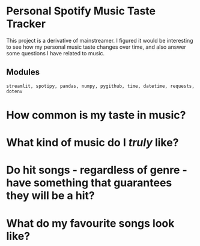 # Personal Spotify Music Taste Tracker

This project is a derivative of mainstreamer. I figured it would be interesting to see how my personal music taste changes over time, and also answer some questions I have related to music. 

## Modules 
`streamlit, spotipy, pandas, numpy, pygithub, time, datetime, requests, dotenv`

# How common is my taste in music? 
# What kind of music do I *truly* like? 
# Do hit songs - regardless of genre - have something that guarantees they will be a hit? 
# What do my favourite songs look like? 
